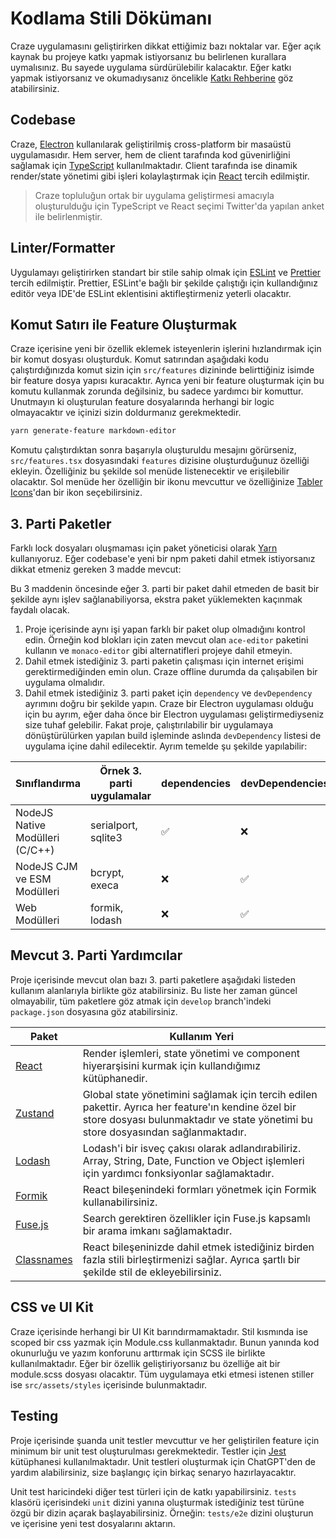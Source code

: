 # Kodlama Stili Dökümanı

Craze uygulamasını geliştirirken dikkat ettiğimiz bazı noktalar var. Eğer açık kaynak bu projeye katkı yapmak istiyorsanız bu belirlenen kurallara uymalısınız. Bu sayede uygulama sürdürülebilir kalacaktır. Eğer katkı yapmak istiyorsanız ve okumadıysanız öncelikle [Katkı Rehberine](/CONTRIBUTING-tr.md) göz atabilirsiniz.

## Codebase
Craze, [Electron](https://www.electronjs.org/) kullanılarak geliştirilmiş cross-platform bir masaüstü uygulamasıdır. Hem server, hem de client tarafında kod güvenirliğini sağlamak için [TypeScript](https://www.typescriptlang.org/) kullanılmaktadır. Client tarafında ise dinamik render/state yönetimi gibi işleri kolaylaştırmak için [React](https://reactjs.org/) tercih edilmiştir.

> Craze topluluğun ortak bir uygulama geliştirmesi amacıyla oluşturulduğu için TypeScript ve React seçimi Twitter'da yapılan anket ile belirlenmiştir.

## Linter/Formatter
Uygulamayı geliştirirken standart bir stile sahip olmak için [ESLint](https://eslint.org/) ve [Prettier](https://prettier.io/) tercih edilmiştir. Prettier, ESLint'e bağlı bir şekilde çalıştığı için kullandığınız editör veya IDE'de ESLint eklentisini aktifleştirmeniz yeterli olacaktır.


## Komut Satırı ile Feature Oluşturmak
Craze içerisine yeni bir özellik eklemek isteyenlerin işlerini hızlandırmak için bir komut dosyası oluşturduk. Komut satırından aşağıdaki kodu çalıştırdığınızda komut sizin için `src/features` dizininde belirttiğiniz isimde bir feature dosya yapısı kuracaktır. Ayrıca yeni bir feature oluşturmak için bu komutu kullanmak zorunda değilsiniz, bu sadece yardımcı bir komuttur. Unutmayın ki oluşturulan feature dosyalarında herhangi bir logic olmayacaktır ve içinizi sizin doldurmanız gerekmektedir.

```sh
yarn generate-feature markdown-editor
```

Komutu çalıştırdıktan sonra başarıyla oluşturuldu mesajını görürseniz, `src/features.tsx` dosyasındaki `features` dizisine oluşturduğunuz özelliği ekleyin. Özelliğiniz bu şekilde sol menüde listenecektir ve erişilebilir olacaktır. Sol menüde her özelliğin bir ikonu mevcuttur ve özelliğinize [Tabler Icons](https://tabler-icons.io/)'dan bir ikon seçebilirsiniz.


## 3. Parti Paketler
Farklı lock dosyaları oluşmaması için paket yöneticisi olarak [Yarn](https://yarnpkg.com/) kullanıyoruz. Eğer codebase'e yeni bir npm paketi dahil etmek istiyorsanız dikkat etmeniz gereken 3 madde mevcut:

Bu 3 maddenin öncesinde eğer 3. parti bir paket dahil etmeden de basit bir şekilde aynı işlev sağlanabiliyorsa, ekstra paket yüklemekten kaçınmak faydalı olacak.

1. Proje içerisinde aynı işi yapan farklı bir paket olup olmadığını kontrol edin. Örneğin kod blokları için zaten mevcut olan `ace-editor` paketini kullanın ve `monaco-editor` gibi alternatifleri projeye dahil etmeyin.
2. Dahil etmek istediğiniz 3. parti paketin çalışması için internet erişimi gerektirmediğinden emin olun. Craze offline durumda da çalışabilen bir uygulama olmalıdır.
3. Dahil etmek istediğiniz 3. parti paket için `dependency` ve `devDependency` ayrımını doğru bir şekilde yapın. Craze bir Electron uygulaması olduğu için bu ayrım, eğer daha önce bir Electron uygulaması geliştirmediyseniz size tuhaf gelebilir. Fakat proje, çalıştırılabilir bir uygulamaya dönüştürülürken yapılan build işleminde aslında `devDependency` listesi de uygulama içine dahil edilecektir. Ayrım temelde şu şekilde yapılabilir:


| Sınıflandırma | Örnek 3. parti uygulamalar | dependencies | devDependencies |
|--|--|--|--|
| NodeJS Native Modülleri (C/C++) | serialport, sqlite3 | ✅ | ❌ |
| NodeJS CJM ve ESM Modülleri | bcrypt, execa | ❌ | ✅ |
| Web Modülleri | formik, lodash | ❌ | ✅ |


## Mevcut 3. Parti Yardımcılar

Proje içerisinde mevcut olan bazı 3. parti paketlere aşağıdaki listeden kullanım alanlarıyla birlikte göz atabilirsiniz. Bu liste her zaman güncel olmayabilir, tüm paketlere göz atmak için `develop` branch'indeki `package.json` dosyasına göz atabilirsiniz.

| Paket | Kullanım Yeri |
|--|--|
| [React](https://reactjs.org/) | Render işlemleri, state yönetimi ve component hiyerarşisini kurmak için kullandığımız kütüphanedir. |
| [Zustand](https://github.com/pmndrs/zustand) | Global state yönetimini sağlamak için tercih edilen pakettir. Ayrıca her feature'ın kendine özel bir store dosyası bulunmaktadır ve state yönetimi bu store dosyasından sağlanmaktadır. |
| [Lodash](https://lodash.com/docs/) | Lodash'i bir isveç çakısı olarak adlandırabiliriz. Array, String, Date, Function ve Object işlemleri için yardımcı fonksiyonlar sağlamaktadır. |
| [Formik](https://formik.org/docs/overview) | React bileşenindeki formları yönetmek için Formik kullanabilirsiniz. |
| [Fuse.js](https://fusejs.io/) | Search gerektiren özellikler için Fuse.js kapsamlı bir arama imkanı sağlamaktadır. |
| [Classnames](https://www.npmjs.com/package/classnames) | React bileşeninizde dahil etmek istediğiniz birden fazla stili birleştirmenizi sağlar. Ayrıca şartlı bir şekilde stil de ekleyebilirsiniz. |


## CSS ve UI Kit
Craze içerisinde herhangi bir UI Kit barındırmamaktadır. Stil kısmında ise scoped bir css yazmak için Module.css kullanmaktadır. Bunun yanında kod okunurluğu ve yazım konforunu arttırmak için SCSS ile birlikte kullanılmaktadır. Eğer bir özellik geliştiriyorsanız bu özelliğe ait bir module.scss dosyası olacaktır. Tüm uygulamaya etki etmesi istenen stiller ise `src/assets/styles` içerisinde bulunmaktadır.


## Testing
Proje içerisinde şuanda unit testler mevcuttur ve her geliştirilen feature için minimum bir unit test oluşturulması gerekmektedir. Testler için [Jest](https://jestjs.io/) kütüphanesi kullanılmaktadır. Unit testleri oluşturmak için ChatGPT'den de yardım alabilirsiniz, size başlangıç için birkaç senaryo hazırlayacaktır.

Unit test haricindeki diğer test türleri için de katkı yapabilirsiniz. `tests` klasörü içerisindeki `unit` dizini yanına oluşturmak istediğiniz test türüne özgü bir dizin açarak başlayabilirsiniz. Örneğin: `tests/e2e` dizini oluşturun ve içerisine yeni test dosyalarını aktarın.
